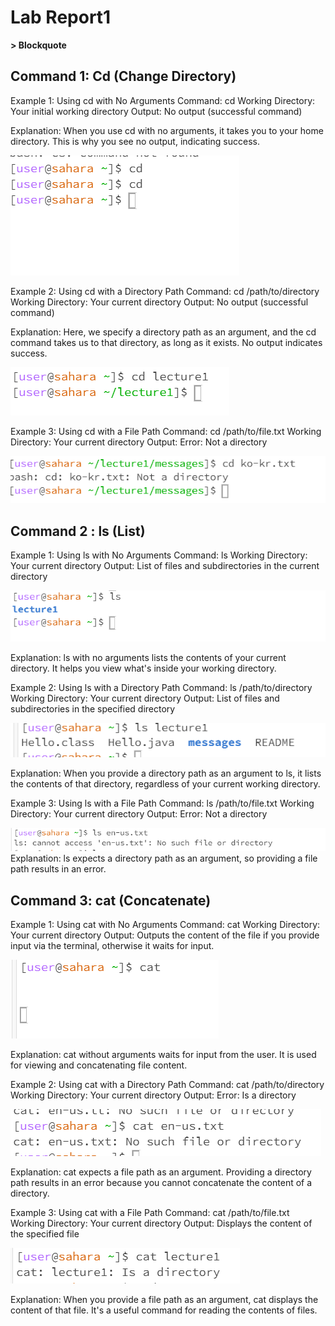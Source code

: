 # Lab Report1
**> Blockquote**
## Command 1: Cd (Change Directory)

Example 1: Using cd with No Arguments
Command: cd
Working Directory: Your initial working directory
Output: No output (successful command)

Explanation: When you use cd with no arguments, it takes you to your home directory. This is why you see no output, indicating success.

![Image](cd.png)

Example 2: Using cd with a Directory Path
Command: cd /path/to/directory
Working Directory: Your current directory
Output: No output (successful command)

Explanation: Here, we specify a directory path as an argument, and the cd command takes us to that directory, as long as it exists. No output indicates success.

![Image](cdargument.png)

Example 3: Using cd with a File Path
Command: cd /path/to/file.txt
Working Directory: Your current directory
Output: Error: Not a directory

![Image](cdwithfile.png)

## Command 2 : ls (List)
Example 1: Using ls with No Arguments
Command: ls
Working Directory: Your current directory
Output: List of files and subdirectories in the current directory

![Image](ls.png)

Explanation: ls with no arguments lists the contents of your current directory. It helps you view what's inside your working directory.

Example 2: Using ls with a Directory Path
Command: ls /path/to/directory
Working Directory: Your current directory
Output: List of files and subdirectories in the specified directory

![Image](lsargu.png)

Explanation: When you provide a directory path as an argument to ls, it lists the contents of that directory, regardless of your current working directory.

Example 3: Using ls with a File Path
Command: ls /path/to/file.txt
Working Directory: Your current directory
Output: Error: Not a directory

![Image](lsfile.png)
Explanation: ls expects a directory path as an argument, so providing a file path results in an error.

## Command 3: cat (Concatenate)
Example 1: Using cat with No Arguments
Command: cat
Working Directory: Your current directory
Output: Outputs the content of the file if you provide input via the terminal, otherwise it waits for input.

![Image](cat.png)

Explanation: cat without arguments waits for input from the user. It is used for viewing and concatenating file content.

Example 2: Using cat with a Directory Path
Command: cat /path/to/directory
Working Directory: Your current directory
Output: Error: Is a directory

![Image](catfile.png)

Explanation: cat expects a file path as an argument. Providing a directory path results in an error because you cannot concatenate the content of a directory.

Example 3: Using cat with a File Path
Command: cat /path/to/file.txt
Working Directory: Your current directory
Output: Displays the content of the specified file

![Image](catargu.png)

Explanation: When you provide a file path as an argument, cat displays the content of that file. It's a useful command for reading the contents of files.
